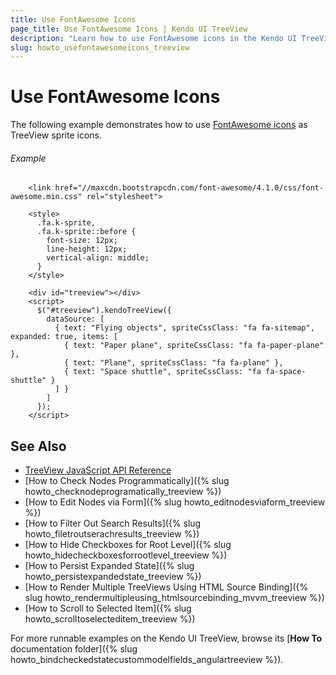 ```yaml
---
title: Use FontAwesome Icons
page_title: Use FontAwesome Icons | Kendo UI TreeView
description: "Learn how to use FontAwesome icons in the Kendo UI TreeView widget."
slug: howto_usefontawesomeicons_treeview
---
```


# Use FontAwesome Icons

The following example demonstrates how to use [FontAwesome icons](http://fortawesome.github.io/Font-Awesome/icons/) as TreeView sprite icons.

###### Example

```dojo
    <link href="//maxcdn.bootstrapcdn.com/font-awesome/4.1.0/css/font-awesome.min.css" rel="stylesheet">

    <style>
      .fa.k-sprite,
      .fa.k-sprite::before {
        font-size: 12px;
        line-height: 12px;
        vertical-align: middle;
      }
    </style>

    <div id="treeview"></div>
    <script>
      $("#treeview").kendoTreeView({
        dataSource: [
          { text: "Flying objects", spriteCssClass: "fa fa-sitemap", expanded: true, items: [
            { text: "Paper plane", spriteCssClass: "fa fa-paper-plane" },
            { text: "Plane", spriteCssClass: "fa fa-plane" },
            { text: "Space shuttle", spriteCssClass: "fa fa-space-shuttle" }
          ] }
        ]
      });
    </script>
```

## See Also

* [TreeView JavaScript API Reference](/api/javascript/ui/treeview)
* [How to Check Nodes Programmatically]({% slug howto_checknodeprogramatically_treeview %})
* [How to Edit Nodes via Form]({% slug howto_editnodesviaform_treeview %})
* [How to Filter Out Search Results]({% slug howto_filetroutserachresults_treeview %})
* [How to Hide Checkboxes for Root Level]({% slug howto_hidecheckboxesforrootlevel_treeview %})
* [How to Persist Expanded State]({% slug howto_persistexpandedstate_treeview %})
* [How to Render Multiple TreeViews Using HTML Source Binding]({% slug howto_rendermultipleusing_htmlsourcebinding_mvvm_treeview %})
* [How to Scroll to Selected Item]({% slug howto_scrolltoselecteditem_treeview %})

For more runnable examples on the Kendo UI TreeView, browse its [**How To** documentation folder]({% slug howto_bindcheckedstatecustommodelfields_angulartreeview %}).
